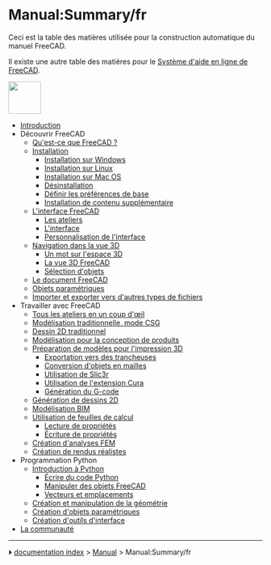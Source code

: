 # Manual:Summary/fr
Ceci est la table des matières utilisée pour la construction automatique du manuel FreeCAD.

Il existe une autre table des matières pour le [Système d\'aide en ligne de FreeCAD](Online_Help_Toc/fr.md).

<img alt="" src=images/Crystal_Clear_manual.png  style="width:64px;">

-   [Introduction](Manual:Introduction/fr.md)
-   Découvrir FreeCAD
    -   [Qu\'est-ce que FreeCAD ?](Manual:What_is_FreeCAD/fr.md)
    -   [Installation](Manual:Installing/fr.md)
        -   [Installation sur Windows](Manual:Installing/fr#Installation_sur_Windows.md)
        -   [Installation sur Linux](Manual:Installing/fr#Installation_sur_Linux.md)
        -   [Installation sur Mac OS](Manual:Installing/fr#Installation_sur_Mac_OS.md)
        -   [Désinstallation](Manual:Installing/fr#D.C3.A9sinstallation.md)
        -   [Définir les préférences de base](Manual:Installing/fr#D.C3.A9finir_les_préférences_de_base.md)
        -   [Installation de contenu supplémentaire](Manual:Installing/fr#Installation_de_contenu_suppl.C3.A9mentaire.md)
    -   [L\'interface FreeCAD](Manual:The_FreeCAD_Interface/fr.md)
        -   [Les ateliers](Manual:The_FreeCAD_Interface/fr#Les_ateliers.md)
        -   [L\'interface](Manual:The_FreeCAD_Interface/fr#L.27interface.md)
        -   [Personnalisation de l\'interface](Manual:The_FreeCAD_Interface/fr#Personnalisation_de_l.27interface.md)
    -   [Navigation dans la vue 3D](Manual:Navigating_in_the_3D_view/fr.md)
        -   [Un mot sur l\'espace 3D](Manual:Navigating_in_the_3D_view/fr#Un_mot_sur_l.27espace_3D.md)
        -   [La vue 3D FreeCAD](Manual:Navigating_in_the_3D_view/fr#La_vue_3D_FreeCAD.md)
        -   [Sélection d\'objets](Manual:Navigating_in_the_3D_view/fr#S.C3.A9lection_d.27objets.md)
    -   [Le document FreeCAD](Manual:The_FreeCAD_document/fr.md)
    -   [Objets paramétriques](Manual:Parametric_objects/fr.md)
    -   [Importer et exporter vers d\'autres types de fichiers](Manual:Import_and_export_to_other_filetypes/fr.md)
-   Travailler avec FreeCAD
    -   [Tous les ateliers en un coup d\'œil](Manual:All_workbenches_at_a_glance/fr.md)
    -   [Modélisation traditionnelle, mode CSG](Manual:Traditional_modeling,_the_CSG_way/fr.md)
    -   [Dessin 2D traditionnel](Manual:Traditional_2D_drafting/fr.md)
    -   [Modélisation pour la conception de produits](Manual:Modeling_for_product_design/fr.md)
    -   [Préparation de modèles pour l\'impression 3D](Manual:Preparing_models_for_3D_printing/fr.md)
        -   [Exportation vers des trancheuses](Manual:Preparing_models_for_3D_printing/fr#Exportation_vers_des_trancheuses.md)
        -   [Conversion d\'objets en mailles](Manual:Preparing_models_for_3D_printing/fr#Conversion_d.27objets_en_mailles.md)
        -   [Utilisation de Slic3r](Manual:Preparing_models_for_3D_printing/fr#Utilisation_de_Slic3r.md)
        -   [Utilisation de l\'extension Cura](Manual:Preparing_models_for_3D_printing/fr#Utilisation_du_greffon_.28addon.29_Cura.md)
        -   [Génération du G-code](Manual:Preparing_models_for_3D_printing/fr#G.C3.A9n.C3.A9ration_du_G-code.md)
    -   [Génération de dessins 2D](Manual:Generating_2D_drawings/fr.md)
    -   [Modélisation BIM](Manual:BIM_modeling/fr.md)
    -   [Utilisation de feuilles de calcul](Manual:Using_spreadsheets/fr.md)
        -   [Lecture de propriétés](Manual:Using_spreadsheets/fr#Lecture_de_propri.C3.A9t.C3.A9s.md)
        -   [Écriture de propriétés](Manual:Using_spreadsheets/fr#Ecriture_de_propri.C3.A9t.C3.A9s.md)
    -   [Création d\'analyses FEM](Manual:Creating_FEM_analyses/fr.md)
    -   [Création de rendus réalistes](Manual:Creating_renderings/fr.md)
-   Programmation Python
    -   [Introduction à Python](Manual:A_gentle_introduction/fr.md)
        -   [Écrire du code Python](Manual:A_gentle_introduction/fr#Ecrire_du_code_python.md)
        -   [Manipuler des objets FreeCAD](Manual:A_gentle_introduction/fr#Manipuler_des_objets_FreeCAD.md)
        -   [Vecteurs et emplacements](Manual:A_gentle_introduction/fr#Vecteurs_et_emplacements.md)
    -   [Création et manipulation de la géométrie](Manual:Creating_and_manipulating_geometry/fr.md)
    -   [Création d\'objets paramétriques](Manual:Creating_parametric_objects/fr.md)
    -   [Création d\'outils d\'interface](Manual:Creating_interface_tools/fr.md)
-   [La communauté](Manual:The_Community/fr.md)



---
⏵ [documentation index](../README.md) > [Manual](Category_Manual.md) > Manual:Summary/fr
